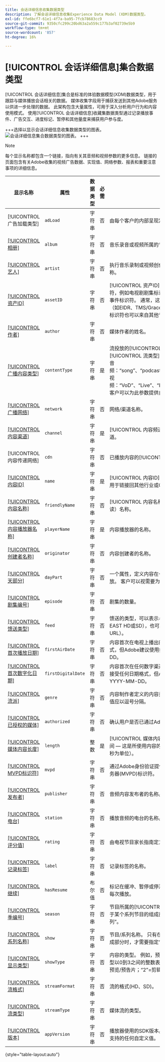 ```yaml
---
title: 会话详细信息收集数据类型
description: 了解会话详细信息收集Experience Data Model (XDM)数据类型。
exl-id: ffe6bcf7-61e1-4f7a-ba95-7fcb78683cc9
source-git-commit: 9350cfc299c20bd63a2a559c177b3af02739e5b9
workflow-type: tm+mt
source-wordcount: '857'
ht-degree: 16%

---
```


# [!UICONTROL 会话详细信息]集合数据类型

[!UICONTROL 会话详细信息]集合是标准的体验数据模型(XDM)数据类型，用于跟踪与媒体播放会话相关的数据。 媒体收集字段用于捕获发送到其他Adobe服务以供进一步处理的数据。 此架构包含大量属性，可用于深入分析用户行为和内容使用模式。 使用[!UICONTROL 会话详细信息]收藏集数据类型通过记录播放事件、广告交互、进度标记、暂停和其他量度来捕获用户参与度。

+++选择以显示会话详细信息收集数据类型的图表。
![会话详细信息集合数据类型的图表。](../images/data-types/session-details-collection.png)
+++

>[!NOTE]
>
>每个显示名称都包含一个链接，指向有关其音频和视频参数的更多信息。 链接的页面包含有关Adobe收集的视频广告数据、实现值、网络参数、报表和重要注意事项的详细信息。

| 显示名称 | 属性 | 数据类型 | 必需 | 描述 |
|--------------------------------------------------------------------------------------------------------------------------------------------------------------------------|------------------|-----------|----------|---------------------------------------------------------------------------------------|
| [!UICONTROL 广告加载类型] | `adLoad` | 字符串 | 否 | 由每个客户的内部呈现定义的所加载的广告类型。 |
| [[!UICONTROL 相册]](https://experienceleague.adobe.com/docs/media-analytics/using/implementation/variables/audio-video-parameters.html?lang=zh-Hans#album) | `album` | 字符串 | 否 | 音乐录音或视频所属的专辑的名称。 |
| [[!UICONTROL 艺人]](https://experienceleague.adobe.com/docs/media-analytics/using/implementation/variables/audio-video-parameters.html?lang=zh-Hans#artist) | `artist` | 字符串 | 否 | 执行音乐录制或视频创作的专辑艺术家姓名或组合名称。 |
| [[!UICONTROL 资产ID]](https://experienceleague.adobe.com/docs/media-analytics/using/implementation/variables/audio-video-parameters.html?lang=zh-Hans#asset-id) | `assetID` | 字符串 | 否 | [!UICONTROL 资产ID]是媒体资产内容的唯一标识符，例如电视剧剧集标识符、电影资产标识符或实时事件标识符。 通常，这些ID是从元数据颁发机构（如EIDR、TMS/Gracenote或Rovi）派生的。 这些标识符也可以来自其他专有或内部系统。 |
| [[!UICONTROL 作者]](https://experienceleague.adobe.com/docs/media-analytics/using/implementation/variables/audio-video-parameters.html?lang=zh-Hans#author) | `author` | 字符串 | 否 | 媒体作者的姓名。 |
| [[!UICONTROL 广播内容类型]](https://experienceleague.adobe.com/docs/media-analytics/using/implementation/variables/audio-video-parameters.html?lang=zh-Hans#content-type) | `contentType` | 字符串 | 是 | 流投放的[!UICONTROL 广播内容类型]。 每个[!UICONTROL 流类型]的可用值包括：<br>音频：“song”、“podcast”、“audiobook”和“radio”；<br>视频：“VoD”、“Live”、“Linear”、“UGC”和“DVoD”。<br>客户可以为此参数提供自定义值。 |
| [[!UICONTROL 广播网络]](https://experienceleague.adobe.com/docs/media-analytics/using/implementation/variables/audio-video-parameters.html?lang=zh-Hans#network) | `network` | 字符串 | 否 | 网络/渠道名称。 |
| [[!UICONTROL 内容渠道]](https://experienceleague.adobe.com/docs/media-analytics/using/implementation/variables/audio-video-parameters.html?lang=zh-Hans#content-channel) | `channel` | 字符串 | 是 | [!UICONTROL 内容频道]是从中播放内容的分发频道。 |
| [!UICONTROL 内容传递网络] | `cdn` | 字符串 | 否 | 已播放内容的[!UICONTROL 内容传递网络]。 |
| [[!UICONTROL 内容ID]](https://experienceleague.adobe.com/docs/media-analytics/using/implementation/variables/audio-video-parameters.html?lang=zh-Hans#content-id) | `name` | 字符串 | 是 | [!UICONTROL 内容ID]是内容的唯一标识符。 它可用于链接回其他行业或CMS ID。 |
| [[!UICONTROL 内容名称]](https://experienceleague.adobe.com/docs/media-analytics/using/implementation/variables/audio-video-parameters.html?lang=zh-Hans#content-name-(variable)) | `friendlyName` | 字符串 | 否 | [!UICONTROL 内容名称]是内容的“友好”（人类可读）名称。 |
| [[!UICONTROL 内容播放器名称]](https://experienceleague.adobe.com/docs/media-analytics/using/implementation/variables/audio-video-parameters.html?lang=zh-Hans#content-player-name) | `playerName` | 字符串 | 是 | 内容播放器的名称。 |
| [[!UICONTROL 创建者名称]](https://experienceleague.adobe.com/docs/media-analytics/using/implementation/variables/audio-video-parameters.html?lang=zh-Hans#originator) | `originator` | 字符串 | 否 | 内容创建者的名称。 |
| [[!UICONTROL 天部分]](https://experienceleague.adobe.com/docs/media-analytics/using/implementation/variables/audio-video-parameters.html?lang=zh-Hans#day-part) | `dayPart` | 字符串 | 否 | 一个属性，定义内容在一天中的哪个时间广播或播放。 客户可以视需要为此属性设置任何值 |
| [[!UICONTROL 剧集编号]](https://experienceleague.adobe.com/docs/media-analytics/using/implementation/variables/audio-video-parameters.html?lang=zh-Hans#episode) | `episode` | 字符串 | 否 | 剧集的数量。 |
| [[!UICONTROL 馈送类型]](https://experienceleague.adobe.com/docs/media-analytics/using/implementation/variables/audio-video-parameters.html?lang=zh-Hans#media-feed-type) | `feed` | 字符串 | 否 | 馈送的类型，可以表示与馈送相关的实际数据（例如EAST HD或SD），也可以表示馈送的来源（例如URL）。 |
| [[!UICONTROL 首次播放日期]](https://experienceleague.adobe.com/docs/media-analytics/using/implementation/variables/audio-video-parameters.html?lang=zh-Hans#first-air-date) | `firstAirDate` | 字符串 | 否 | 内容首次在电视上播出的日期。 可接受任何日期格式，但Adobe建议使用如下格式：YYYY-MM-DD。 |
| [[!UICONTROL 首次数字化日期]](https://experienceleague.adobe.com/docs/media-analytics/using/implementation/variables/audio-video-parameters.html?lang=zh-Hans#first-digital-date) | `firstDigitalDate` | 字符串 | 否 | 内容首次在任何数字渠道或平台上播出的日期。 可接受任何日期格式，但Adobe建议使用如下格式：YYYY-MM-DD。 |
| [[!UICONTROL 流派]](https://experienceleague.adobe.com/docs/media-analytics/using/implementation/variables/audio-video-parameters.html?lang=zh-Hans#genre) | `genre` | 字符串 | 否 | 内容制作者定义的内容类型或分组。 变量实施中的值应以逗号分隔。 |
| [[!UICONTROL 已授权的媒体]](https://experienceleague.adobe.com/docs/media-analytics/using/implementation/variables/audio-video-parameters.html?lang=zh-Hans#authorized) | `authorized` | 字符串 | 否 | 确认用户是否已通过Adobe身份验证获得授权。 |
| [[!UICONTROL 媒体内容长度]](https://experienceleague.adobe.com/docs/media-analytics/using/implementation/variables/audio-video-parameters.html?lang=zh-Hans#content-length-(variable)) | `length` | 整数 | 是 | [!UICONTROL 媒体内容长度]包含剪辑长度/运行时间 — 这是所使用内容的最大长度（或持续时间）（以秒为单位）。 |
| [[!UICONTROL MVPD标识符]](https://experienceleague.adobe.com/docs/media-analytics/using/implementation/variables/audio-video-parameters.html?lang=zh-Hans#mvpd) | `mvpd` | 字符串 | 否 | 通过Adobe身份验证提供的多通道视频节目分发服务器(MVPD)标识符。 |
| [[!UICONTROL 发布者]](https://experienceleague.adobe.com/docs/media-analytics/using/implementation/variables/audio-video-parameters.html?lang=zh-Hans#publisher) | `publisher` | 字符串 | 否 | 音频内容发布者的名称。 |
| [[!UICONTROL 电台]](https://experienceleague.adobe.com/docs/media-analytics/using/implementation/variables/audio-video-parameters.html?lang=zh-Hans#station) | `station` | 字符串 | 否 | 播放音频的电台的名称。 |
| [[!UICONTROL 评分值]](https://experienceleague.adobe.com/docs/media-analytics/using/implementation/variables/audio-video-parameters.html?lang=zh-Hans#content-rating) | `rating` | 字符串 | 否 | 由电视节目家长指南定义的评级。 |
| [[!UICONTROL 记录标签]](https://experienceleague.adobe.com/docs/media-analytics/using/implementation/variables/audio-video-parameters.html?lang=zh-Hans#label) | `label` | 字符串 | 否 | 记录标签的名称。 |
| [[!UICONTROL 继续]](https://experienceleague.adobe.com/docs/media-analytics/using/implementation/variables/audio-video-parameters.html?lang=zh-Hans#content-resumes) | `hasResume` | 布尔值 | 否 | 标记在缓冲、暂停或停滞时间超过 30 分钟后恢复的每次播放。 |
| [[!UICONTROL 季编号]](https://experienceleague.adobe.com/docs/media-analytics/using/implementation/variables/audio-video-parameters.html?lang=zh-Hans#season) | `season` | 字符串 | 否 | 节目所属的[!UICONTROL 季编号]。 只有在节目属于某个系列节目的组成部分时，才需要指定“季系列”。 |
| [[!UICONTROL 系列名称]](https://experienceleague.adobe.com/docs/media-analytics/using/implementation/variables/audio-video-parameters.html?lang=zh-Hans#show) | `show` | 字符串 | 否 | 节目/系列名称。 只有在节目属于某个系列节目的组成部分时，才需要指定“节目名称”。 |
| [[!UICONTROL 显示类型]](https://experienceleague.adobe.com/docs/media-analytics/using/implementation/variables/audio-video-parameters.html?lang=zh-Hans#show-type) | `showType` | 字符串 | 否 | 内容的类型。 例如，预告片或完整剧集。 内容的类型以0到3之间的整数表示。 例如，“0”=全集；“1”=预览/预告片；“2”=剪辑；“3”=其他。 |
| [[!UICONTROL 流格式]](https://experienceleague.adobe.com/docs/media-analytics/using/implementation/variables/audio-video-parameters.html?lang=zh-Hans#stream-format) | `streamFormat` | 字符串 | 否 | 流的格式(HD、SD)。 |
| [[!UICONTROL 流类型]](https://experienceleague.adobe.com/docs/media-analytics/using/implementation/variables/audio-video-parameters.html?lang=zh-Hans#stream-type) | `streamType` | 字符串 | 否 | 媒体流的类型。 |
| [[!UICONTROL 版本]](https://experienceleague.adobe.com/docs/media-analytics/using/implementation/variables/audio-video-parameters.html?lang=zh-Hans#sdk-version) | `appVersion` | 字符串 | 否 | 播放器使用的SDK版本。 该参数可使用您的播放器支持的任何自定义值。 |

{style="table-layout:auto"}
